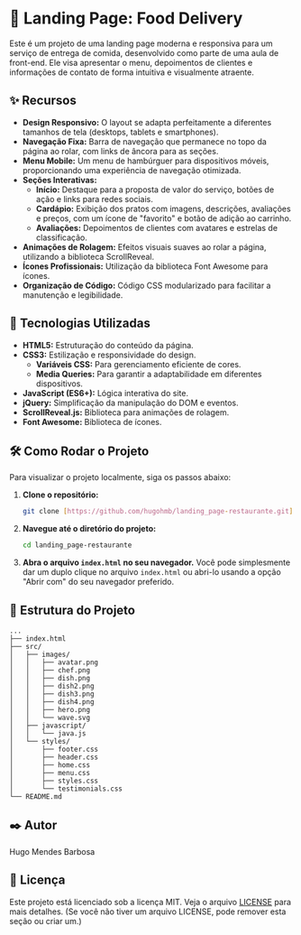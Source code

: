 # 🍔 Landing Page: Food Delivery

Este é um projeto de uma landing page moderna e responsiva para um serviço de entrega de comida, desenvolvido como parte de uma aula de front-end. Ele visa apresentar o menu, depoimentos de clientes e informações de contato de forma intuitiva e visualmente atraente.

## ✨ Recursos

* **Design Responsivo:** O layout se adapta perfeitamente a diferentes tamanhos de tela (desktops, tablets e smartphones).
* **Navegação Fixa:** Barra de navegação que permanece no topo da página ao rolar, com links de âncora para as seções.
* **Menu Mobile:** Um menu de hambúrguer para dispositivos móveis, proporcionando uma experiência de navegação otimizada.
* **Seções Interativas:**
    * **Início:** Destaque para a proposta de valor do serviço, botões de ação e links para redes sociais.
    * **Cardápio:** Exibição dos pratos com imagens, descrições, avaliações e preços, com um ícone de "favorito" e botão de adição ao carrinho.
    * **Avaliações:** Depoimentos de clientes com avatares e estrelas de classificação.
* **Animações de Rolagem:** Efeitos visuais suaves ao rolar a página, utilizando a biblioteca ScrollReveal.
* **Ícones Profissionais:** Utilização da biblioteca Font Awesome para ícones.
* **Organização de Código:** Código CSS modularizado para facilitar a manutenção e legibilidade.

## 🚀 Tecnologias Utilizadas

* **HTML5:** Estruturação do conteúdo da página.
* **CSS3:** Estilização e responsividade do design.
    * **Variáveis CSS:** Para gerenciamento eficiente de cores.
    * **Media Queries:** Para garantir a adaptabilidade em diferentes dispositivos.
* **JavaScript (ES6+):** Lógica interativa do site.
* **jQuery:** Simplificação da manipulação do DOM e eventos.
* **ScrollReveal.js:** Biblioteca para animações de rolagem.
* **Font Awesome:** Biblioteca de ícones.

## 🛠️ Como Rodar o Projeto

Para visualizar o projeto localmente, siga os passos abaixo:

1.  **Clone o repositório:**
    ```bash
    git clone [https://github.com/hugohmb/landing_page-restaurante.git](https://github.com/hugohmb/landing_page-restaurante.git)
    ```
2.  **Navegue até o diretório do projeto:**
    ```bash
    cd landing_page-restaurante
    ```
3.  **Abra o arquivo `index.html` no seu navegador.**
    Você pode simplesmente dar um duplo clique no arquivo `index.html` ou abri-lo usando a opção "Abrir com" do seu navegador preferido.

## 📁 Estrutura do Projeto

```
...
├── index.html
├── src/
│   ├── images/
│   │   ├── avatar.png
│   │   ├── chef.png
│   │   ├── dish.png
│   │   ├── dish2.png
│   │   ├── dish3.png
│   │   ├── dish4.png
│   │   ├── hero.png
│   │   └── wave.svg
│   ├── javascript/
│   │   └── java.js
│   └── styles/
│       ├── footer.css
│       ├── header.css
│       ├── home.css
│       ├── menu.css
│       ├── styles.css
│       └── testimonials.css
└── README.md
```

## ✒️ Autor

Hugo Mendes Barbosa

## 📄 Licença

Este projeto está licenciado sob a licença MIT. Veja o arquivo [LICENSE](LICENSE) para mais detalhes. (Se você não tiver um arquivo LICENSE, pode remover esta seção ou criar um.)

